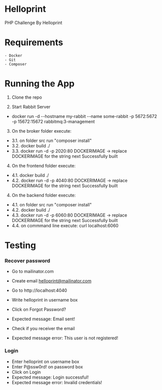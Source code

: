 # Helloprint
PHP Challenge By Helloprint
# Requirements
	- Docker
	- Git
    - Composer

# Running the App

1. Clone the repo

2. Start Rabbit Server
* docker run -d --hostname my-rabbit --name some-rabbit -p 5672:5672 -p 15672:15672 rabbitmq:3-management

3. On the broker folder execute:
* 3.1. on folder src run "composer install"
* 3.2. docker build ./ 
* 3.3. docker run -d -p 2020:80 DOCKERIMAGE -> replace DOCKERIMAGE for the string next Successfully built

4. On the frontend folder execute:
* 4.1. docker build ./
* 4.2. docker run -d -p 4040:80 DOCKERIMAGE -> replace DOCKERIMAGE for the string next Successfully built

4. On the backend folder execute:
* 4.1. on folder src run "composer install"
* 4.2. docker build ./
* 4.3. docker run -d -p 6060:80 DOCKERIMAGE -> replace DOCKERIMAGE for the string next Successfully built
* 4.4. on commmand line execute: curl localhost:6060

# Testing

### Recover password 
* Go to mailinator.com  
* Create email helloprint@mailinator.com 
* Go to http://localhost:4040
* Write helloprint in username box
* Click on Forgot Password? 
* Expected message: Email sent!
* Check if you receiver the email

* Expected message error: This user is not registered!

### Login
* Enter helloprint on username box
* Enter P@ssw0rd! on password box
* Click on Login
* Expected message: Login successful!
* Expected message error: Invalid credentials!


